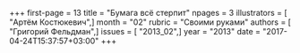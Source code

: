 +++
first-page = 13
title = "Бумага всё стерпит"
npages = 3
illustrators = [ "Артём Костюкевич",]
month = "02"
rubric = "Своими руками"
authors = [ "Григорий Фельдман",]
issues = [ "2013_02",]
year = "2013"
date = "2017-04-24T15:37:57+03:00"
+++
